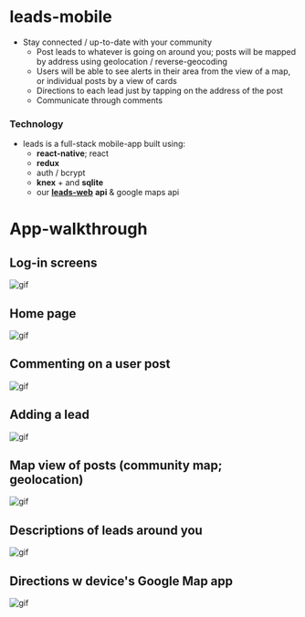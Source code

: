 # leads-mobile
* Stay connected / up-to-date with your community
   * Post leads to whatever is going on around you; posts will be mapped by address using geolocation / reverse-geocoding
   * Users will be able to see alerts in their area from the view of a map, or individual posts by a view of cards
   * Directions to each lead just by tapping on the address of the post
   * Communicate through comments
 
 ### Technology
 * leads is a full-stack mobile-app built using:
    * **react-native**; react
    * **redux**
    * auth / bcrypt
    * **knex** + and **sqlite**
    * our [**leads-web**](https://github.com/talor-hammond/leads-web) **api** & google maps api
  
# App-walkthrough
## Log-in screens
![gif](https://media.giphy.com/media/1lyNai83MIg0NYZFhQ/giphy.gif)

## Home page
![gif](https://im4.ezgif.com/tmp/ezgif-4-65cdafb575.gif)

## Commenting on a user post
![gif](https://im4.ezgif.com/tmp/ezgif-4-65a2337709.gif)

## Adding a lead
![gif](https://im4.ezgif.com/tmp/ezgif-4-8c9a2ee545.gif)

## Map view of posts (community map; geolocation)
![gif](https://im4.ezgif.com/tmp/ezgif-4-e23ee2a7e6.gif)

## Descriptions of leads around you
![gif](https://im4.ezgif.com/tmp/ezgif-4-99215d2bec.gif)

## Directions w device's Google Map app
![gif](https://im4.ezgif.com/tmp/ezgif-4-03c3a7b8d7.gif)
